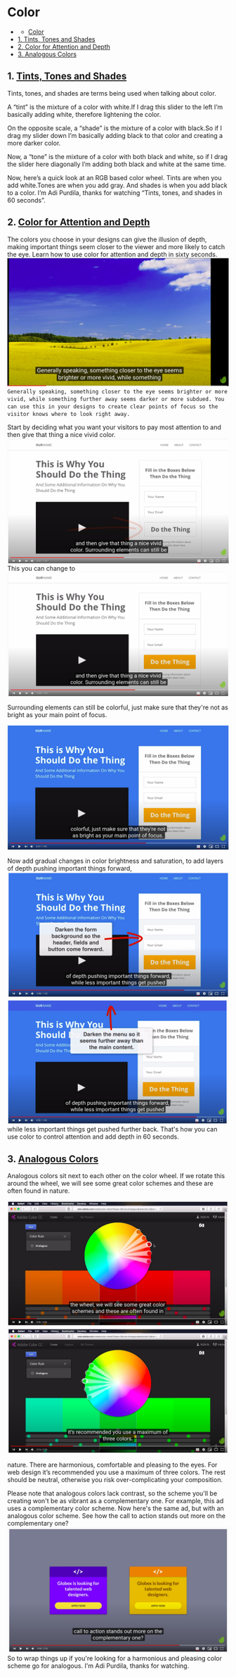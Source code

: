 
# Color


  - - [Color](#color)
  - [1. Tints, Tones and Shades](#1-tints-tones-and-shades)
  - [2. Color for Attention and Depth](#2-color-for-attention-and-depth)
  - [3. Analogous Colors](#analogous-colors)

## 1. [Tints, Tones and Shades](https://www.youtube.com/watch?v=H5TXHIXsgO4&list=PLgGbWId6zgaVkI3H31w_avkotSZCM3D9Y)

Tints, tones, and shades are terms being used when talking about color.

A “tint” is the mixture of a color with white.If I drag this slider to the left I’m basically adding white, therefore lightening the color.

On the opposite scale, a “shade” is the mixture of a color with black.So if I drag my slider down I’m basically adding black to that color and creating a more darker color.


Now, a “tone” is the mixture of a color with both black and white, so if I drag the slider here diagonally I’m adding both black and white at the same time.

Now, here’s a quick look at an RGB based color wheel. Tints are when you add white.Tones are when you add gray. And shades is when you add black to a color. I’m Adi Purdila, thanks for watching “Tints, tones, and shades in 60 seconds”.


## 2. [Color for Attention and Depth](https://www.youtube.com/watch?v=Kno4couGkNo&list=PLgGbWId6zgaVkI3H31w_avkotSZCM3D9Y&index=6)



The colors you choose in your designs can give the illusion of depth, making important things seem closer to the viewer and more likely to catch the eye. Learn how to use color for attention and depth in sixty seconds.
![](img/color%20near%20and%20far.png)
`Generally speaking, something closer to the eye seems brighter or more vivid, while something further away seems darker or more subdued. You can use this in your designs to create clear points of focus so the visitor knows where to look right away.`


Start by deciding what you want your visitors to pay most attention to and then give that thing a nice vivid color.
![](img/color%202%20simple.png)
This you can change to
![](img/color%203%20.png)

 Surrounding elements can still be colorful, just make sure that they're not as bright as your main point of focus.

 ![](img/color5%20%20%20.png)


Now add gradual changes in color brightness and saturation, to add layers of depth pushing important things forward,
![](img/color%206.png)
![](img/color%207.png)
 while less important things get pushed further back. That's how you can use color to control attention and add depth in 60 seconds.

## 3. [Analogous Colors](https://www.youtube.com/watch?v=Ny35CtVMlMI&list=PLgGbWId6zgaVkI3H31w_avkotSZCM3D9Y&index=7)

Analogous colors sit next to each other on the color wheel. If we rotate this around the wheel, we will see some great color schemes and these are often found in nature.

![](img/analogous/analogous%20color%201.png)
![](img/analogous/analogous%20color%202.png)

nature. There are harmonious, comfortable and pleasing to the eyes. For web design it’s recommended you use a maximum of three colors. The rest should be neutral, otherwise you risk over-complicating your composition.

Please note that analogous colors lack contrast, so the scheme you'll be creating won't be as vibrant as a complementary one. For example, this ad uses a complementary color scheme. Now here's the same ad, but with an analogous color scheme. See how the call to action stands out more on the complementary one?
![](img/analogous/analogous%205.png)
So to wrap things up if you're looking for a harmonious and pleasing color scheme go for analogous. I'm Adi Purdila, thanks for watching.




























